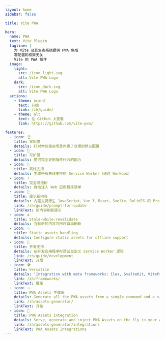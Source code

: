 ```yaml
---
layout: home
sidebar: false

title: Vite PWA

hero:
  name: PWA
  text: Vite Plugin
  tagline: |
    为 Vite 及其生态系统提供 PWA 集成
    零配置和框架无关
    Vite 的 PWA 插件
  image:
    light:
      src: /icon_light.svg
      alt: Vite PWA Logo
    dark:
      src: /icon_dark.svg
      alt: Vite PWA Logo
  actions:
    - theme: brand
      text: 开始
      link: /zh/guide/
    - theme: alt
      text: 在 GitHub 上查看
      link: https://github.com/vite-pwa/

features:
  - icon: 👌
    title: 零配置
    details: 针对常见使用场景内置了合理的默认配置
  - icon: 🔩
    title: 可扩展
    details: 提供完全定制插件行为的能力
  - icon: 🔌
    title: 离线支持
    details: 生成带有离线支持的 Service Worker（通过 Workbox）
  - icon: ⚡
    title: 完全可摇树
    details: 自动注入 Web 应用程序清单
  - icon: 💬
    title: 提示新内容
    details: 内置支持原生 JavaScript、Vue 3、React、Svelte、SolidJS 和 Preact
    link: /zh/guide/prompt-for-update
    linkText: 新内容刷新提示
  - icon: ⚙️
    title: Stale-while-revalidate
    details: 当有新的内容可用时自动刷新
  - icon: ✨
    title: Static assets handling
    details: Configure static assets for offline support
  - icon: 🐞
    title: 开发支持
    details: 在开发应用程序时调试自定义 Service Worker 逻辑
    link: /zh/guide/development
    linkText: 开发
  - icon: 🛠️
    title: Versatile
    details: 'Integration with meta frameworks: îles, SvelteKit, VitePress, Astro, Nuxt 3, and Remix'
    link: /zh/frameworks/
    linkText: 框架
  - icon: 💥
    title: PWA Assets 生成器
    details: Generate all the PWA assets from a single command and a single source image
    link: /zh/assets-generator/
    linkText: 开始
  - icon: 🚀
    title: PWA Assets Integration
    details: Serve, generate and inject PWA Assets on the fly in your application
    link: /zh/assets-generator/integrations
    linkText: PWA Assets Integrations
---
```

